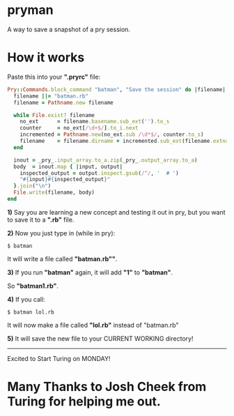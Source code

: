 # pryman
A way to save a snapshot of a pry session.

# How it works

Paste this into your **".pryrc"** file:

```ruby
Pry::Commands.block_command "batman", "Save the session" do |filename|
  filename ||= "batman.rb"
  filename = Pathname.new filename

  while File.exist? filename
    no_ext      = filename.basename.sub_ext('').to_s
    counter     = no_ext[/\d+$/].to_i.next
    incremented = Pathname.new(no_ext.sub /\d*$/, counter.to_s)
    filename    = filename.dirname + incremented.sub_ext(filename.extname)
  end

  inout = _pry_.input_array.to_a.zip(_pry_.output_array.to_a)
  body  = inout.map { |input, output|
    inspected_output = output.inspect.gsub(/^/, '  # ')
    "#{input}#{inspected_output}"
  }.join("\n")
  File.write(filename, body)
end
```

**1)** Say you are learning a new concept and testing it out in pry, but you want to save it to a **".rb"** file.

**2)** Now you just type in (while in pry):

    $ batman

It will write a file called **"batman.rb""**.

**3)** If you run **"batman"** again, it will add **"1"** to **"batman"**. 

So **"batman1.rb"**.

**4)** If you call: 

    $ batman lol.rb

It will now make a file called **"lol.rb"** instead of "batman.rb"

**5)** It will save the new file to your CURRENT WORKING directory!

----------------------------------------------------------------------------------------

Excited to Start Turing on MONDAY!

# Many Thanks to Josh Cheek from Turing for helping me out.

